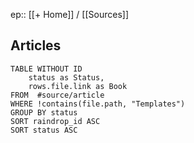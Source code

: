 ep:: [[+ Home]] / [[Sources]] 

## Articles

```dataview
TABLE WITHOUT ID
	status as Status,
	rows.file.link as Book
FROM  #source/article 
WHERE !contains(file.path, "Templates")
GROUP BY status
SORT raindrop_id ASC
SORT status ASC

```
